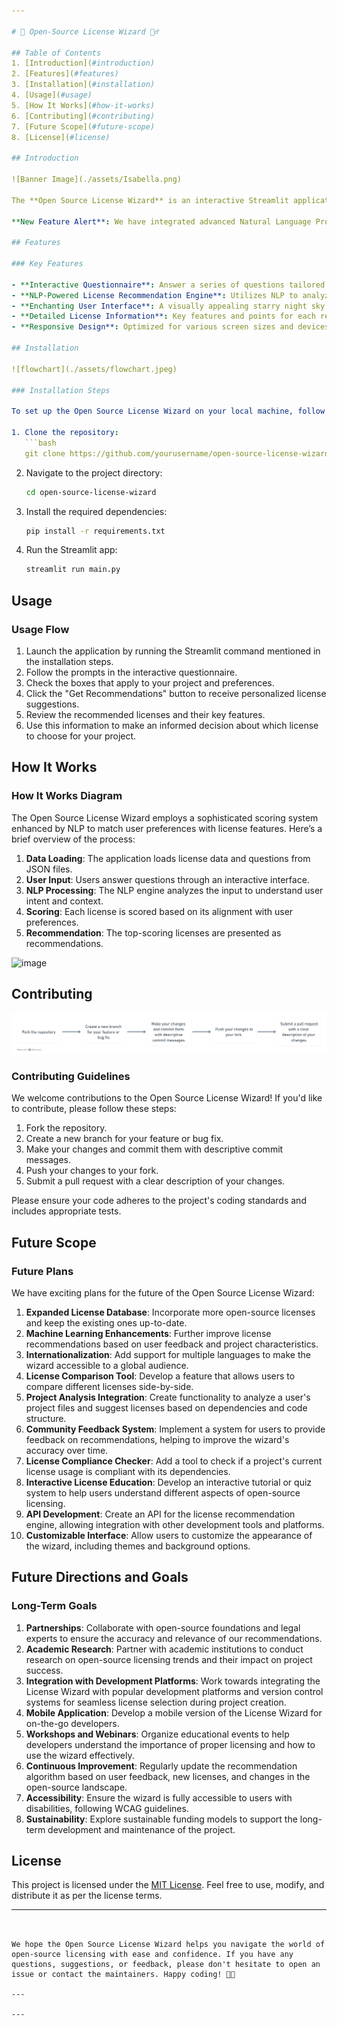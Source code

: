 ```yaml
---

# 🔮 Open-Source License Wizard 🧙‍♂️

## Table of Contents
1. [Introduction](#introduction)
2. [Features](#features)
3. [Installation](#installation)
4. [Usage](#usage)
5. [How It Works](#how-it-works)
6. [Contributing](#contributing)
7. [Future Scope](#future-scope)
8. [License](#license)

## Introduction

![Banner Image](./assets/Isabella.png)

The **Open Source License Wizard** is an interactive Streamlit application designed to assist developers in selecting the most appropriate open-source license for their projects. With its enchanting starry interface and intuitive questionnaire, this wizard simplifies the often complex process of license selection.

**New Feature Alert**: We have integrated advanced Natural Language Processing (NLP) techniques into the License Wizard, enabling it to recommend suitable licenses with an accuracy of **85-90%** in most cases. This enhancement allows developers to make more informed decisions that align with their project goals, community expectations, and legal requirements.

## Features

### Key Features

- **Interactive Questionnaire**: Answer a series of questions tailored to your project and preferences.
- **NLP-Powered License Recommendation Engine**: Utilizes NLP to analyze user inputs and recommend the most suitable open-source licenses.
- **Enchanting User Interface**: A visually appealing starry night sky background with animated elements creates an engaging experience.
- **Detailed License Information**: Key features and points for each recommended license are provided for better understanding.
- **Responsive Design**: Optimized for various screen sizes and devices, ensuring accessibility for all users.

## Installation

![flowchart](./assets/flowchart.jpeg)

### Installation Steps

To set up the Open Source License Wizard on your local machine, follow these steps:

1. Clone the repository:
   ```bash
   git clone https://github.com/yourusername/open-source-license-wizard.git
   ```

2. Navigate to the project directory:
   ```bash
   cd open-source-license-wizard
   ```

3. Install the required dependencies:
   ```bash
   pip install -r requirements.txt
   ```

4. Run the Streamlit app:
   ```bash
   streamlit run main.py
   ```

## Usage

### Usage Flow

1. Launch the application by running the Streamlit command mentioned in the installation steps.
2. Follow the prompts in the interactive questionnaire.
3. Check the boxes that apply to your project and preferences.
4. Click the "Get Recommendations" button to receive personalized license suggestions.
5. Review the recommended licenses and their key features.
6. Use this information to make an informed decision about which license to choose for your project.

## How It Works

### How It Works Diagram

The Open Source License Wizard employs a sophisticated scoring system enhanced by NLP to match user preferences with license features. Here’s a brief overview of the process:

1. **Data Loading**: The application loads license data and questions from JSON files.
2. **User Input**: Users answer questions through an interactive interface.
3. **NLP Processing**: The NLP engine analyzes the input to understand user intent and context.
4. **Scoring**: Each license is scored based on its alignment with user preferences.
5. **Recommendation**: The top-scoring licenses are presented as recommendations.

![image](https://github.com/user-attachments/assets/07d75f4e-fae2-4b78-a83d-e08aad76b584)


## Contributing

![contri_flowchart](./assets/contri_flowchart.png)

### Contributing Guidelines

We welcome contributions to the Open Source License Wizard! If you'd like to contribute, please follow these steps:

1. Fork the repository.
2. Create a new branch for your feature or bug fix.
3. Make your changes and commit them with descriptive commit messages.
4. Push your changes to your fork.
5. Submit a pull request with a clear description of your changes.

Please ensure your code adheres to the project's coding standards and includes appropriate tests.

## Future Scope

### Future Plans

We have exciting plans for the future of the Open Source License Wizard:

1. **Expanded License Database**: Incorporate more open-source licenses and keep the existing ones up-to-date.
2. **Machine Learning Enhancements**: Further improve license recommendations based on user feedback and project characteristics.
3. **Internationalization**: Add support for multiple languages to make the wizard accessible to a global audience.
4. **License Comparison Tool**: Develop a feature that allows users to compare different licenses side-by-side.
5. **Project Analysis Integration**: Create functionality to analyze a user's project files and suggest licenses based on dependencies and code structure.
6. **Community Feedback System**: Implement a system for users to provide feedback on recommendations, helping to improve the wizard's accuracy over time.
7. **License Compliance Checker**: Add a tool to check if a project's current license usage is compliant with its dependencies.
8. **Interactive License Education**: Develop an interactive tutorial or quiz system to help users understand different aspects of open-source licensing.
9. **API Development**: Create an API for the license recommendation engine, allowing integration with other development tools and platforms.
10. **Customizable Interface**: Allow users to customize the appearance of the wizard, including themes and background options.

## Future Directions and Goals

### Long-Term Goals

1. **Partnerships**: Collaborate with open-source foundations and legal experts to ensure the accuracy and relevance of our recommendations.
2. **Academic Research**: Partner with academic institutions to conduct research on open-source licensing trends and their impact on project success.
3. **Integration with Development Platforms**: Work towards integrating the License Wizard with popular development platforms and version control systems for seamless license selection during project creation.
4. **Mobile Application**: Develop a mobile version of the License Wizard for on-the-go developers.
5. **Workshops and Webinars**: Organize educational events to help developers understand the importance of proper licensing and how to use the wizard effectively.
6. **Continuous Improvement**: Regularly update the recommendation algorithm based on user feedback, new licenses, and changes in the open-source landscape.
7. **Accessibility**: Ensure the wizard is fully accessible to users with disabilities, following WCAG guidelines.
8. **Sustainability**: Explore sustainable funding models to support the long-term development and maintenance of the project.

## License

This project is licensed under the [MIT License](LICENSE). Feel free to use, modify, and distribute it as per the license terms.

---
```


We hope the Open Source License Wizard helps you navigate the world of open-source licensing with ease and confidence. If you have any questions, suggestions, or feedback, please don't hesitate to open an issue or contact the maintainers. Happy coding! 🚀✨

---

---
